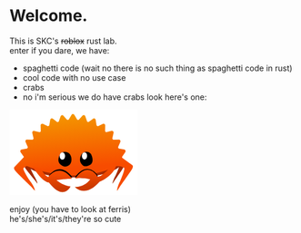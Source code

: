 # Welcome.
This is SKC's ~~roblox~~ rust lab. <br>
enter if you dare, we have: <br>

- spaghetti code (wait no there is no such thing as spaghetti code in rust)
- cool code with no use case 
- crabs
 - no i'm serious we do have crabs look here's one:

![oh no the crab died](ferris.png)

enjoy (you have to look at ferris) <br>
he's/she's/it's/they're so cute
